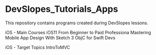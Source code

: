 # DevSlopes_Tutorials_Apps
This repository contains programs created during DevSlopes lessons.

iOS - Main Courses
  iOS11 From Beginner to Paid Professiona 
  Mastering Mobile App Design With Sketch 3 
  ObjC for Swift Devs
  
iOS - Target Topics
  IntroToMVC
